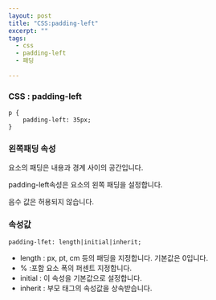 ```yaml
---
layout: post
title: "CSS:padding-left"
excerpt: ""
tags: 
  - css
  - padding-left
  - 패딩
  
---
```



### CSS : padding-left
```
p {
    padding-left: 35px;
}
```
### 왼쪽패딩 속성

요소의 패딩은 내용과 경계 사이의 공간입니다.

padding-left속성은 요소의 왼쪽 패딩을 설정합니다.

음수 값은 허용되지 않습니다.

### 속성값
`padding-lfet: length|initial|inherit;`
- length : px, pt, cm 등의 패딩을 지정합니다. 기본값은 0입니다. 
- % :포함 요소 폭의 퍼센트 지정합니다.
- initial : 이 속성을 기본값으로 설정합니다.
- inherit : 부모 태그의 속성값을 상속받습니다.
